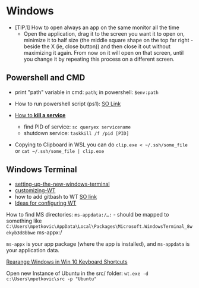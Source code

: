 # Windows
- [TIP.1] How to open always an app on the same monitor all the time
	- Open the application, drag it to the screen you want it to open on, minimize it to half size (the middle square shape on the top far right - beside the X (ie, close button)) and then close it out without maximizing it again.
	From now on it will open on that screen, until you change it by repeating this process on a different screen.

## Powershell and CMD
- print "path" variable in cmd: ```path```; in powershell: ```$env:path```

- How to run powershell script (ps1): [SO Link](https://stackoverflow.com/questions/2035193/how-to-run-a-powershell-script/2035209)

- [How to **kill a service**](https://support.4it.com.au/article/how-to-kill-a-windows-service-which-is-stuck-at-stopping/)
  - find PID of service:  `sc queryex servicename`
  - shutdown service: `taskkill /f /pid [PID]`
- Copying to Clipboard
	in WSL you can do `clip.exe < ~/.ssh/some_file` or `cat ~/.ssh/some_file | clip.exe`
## Windows Terminal
- [setting-up-the-new-windows-terminal](https://www.luminate.one/blog/setting-up-the-new-windows-terminal)
- [customizing-WT](https://www.howtogeek.com/426346/how-to-customize-the-new-windows-terminal-app/)
- how to add gitbash to WT [SO link](https://stackoverflow.com/questions/56839307/adding-git-bash-to-the-new-windows-terminal)
- [Ideas for configuring WT](https://gist.github.com/bitcrazed/e906376cd895364410a8280fdcd30a50)


How to find MS directories:
`ms-appdata:/…:` - should be mapped to something like `C:\Users\mpetkovic\AppData\Local\Packages\Microsoft.WindowsTerminal_8wekyb3d8bbwe`
ms-appx:/

`ms-appx` is your app package (where the app is installed), and `ms-appdata` is your application data.

[Rearange Windows in Win 10 Keyboard Shortcuts](https://www.howtogeek.com/661249/how-to-rearrange-windows-with-keyboard-shortcuts-on-windows-10/)

Open new Instance of Ubuntu in the src/ folder: `wt.exe -d c:\Users\mpetkovic\src -p "Ubuntu"`
